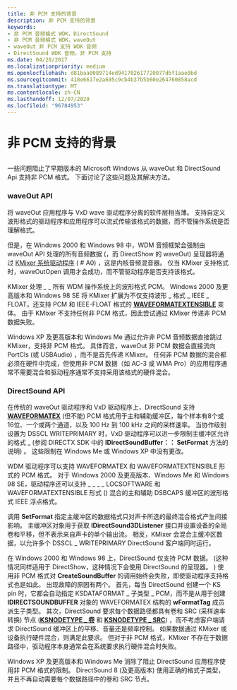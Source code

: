 ```yaml
---
title: 非 PCM 支持的背景
description: 非 PCM 支持的背景
keywords:
- 非 PCM 音频格式 WDK，DirectSound
- 非 PCM 音频格式 WDK，waveOut
- waveOut 非 PCM 支持 WDK 音频
- DirectSound WDK 音频，非 PCM 支持
ms.date: 04/20/2017
ms.localizationpriority: medium
ms.openlocfilehash: d81baa0089714ed941702617720077dbf1aae0bd
ms.sourcegitcommit: 418e6617e2a695c9cb4b37b5b60e264760858acd
ms.translationtype: MT
ms.contentlocale: zh-CN
ms.lasthandoff: 12/07/2020
ms.locfileid: "96784953"
---
```

# <a name="background-of-non-pcm-support"></a>非 PCM 支持的背景


## <span id="background_of_non_pcm_support"></span><span id="BACKGROUND_OF_NON_PCM_SUPPORT"></span>


一些问题阻止了早期版本的 Microsoft Windows 从 waveOut 和 DirectSound Api 支持非 PCM 格式。 下面讨论了这些问题及其解决方法。

### <a name="span-idwaveout_apispanspan-idwaveout_apispanspan-idwaveout_apispanwaveout-api"></a><span id="waveOut_API"></span><span id="waveout_api"></span><span id="WAVEOUT_API"></span>waveOut API

将 waveOut 应用程序与 VxD wave 驱动程序分离的软件层相当薄。 支持自定义波形格式的驱动程序和应用程序可以流式传输该格式的数据，而不管操作系统是否理解格式。

但是，在 Windows 2000 和 Windows 98 中，WDM 音频框架会强制由 waveOut API 处理的所有音频数据 (，而 DirectShow 的 waveOut) 呈现器将通过 [KMixer 系统驱动程序](kernel-mode-wdm-audio-components.md#kmixer_system_driver) ( # A0) ，这是内核音频混音器。 仅当 KMixer 支持格式时，waveOutOpen 调用才会成功，而不管驱动程序是否支持该格式。

KMixer 处理 \_ \_ 所有 WDM 操作系统上的波形格式 PCM。 Windows 2000 及更高版本和 Windows 98 SE 将 KMixer 扩展为不仅支持波形 \_ 格式 \_ IEEE \_ FLOAT，还支持 PCM 和 IEEE-FLOAT 格式的 [**WAVEFORMATEXTENSIBLE**](/windows-hardware/drivers/ddi/ksmedia/ns-ksmedia-waveformatextensible) 变体。 由于 KMixer 不支持任何非 PCM 格式，因此尝试通过 KMixer 传递非 PCM 数据失败。

Windows XP 及更高版本和 Windows Me 通过允许非 PCM 音频数据直接跳过 KMixer，支持非 PCM 格式。 具体而言，waveOut 非 PCM 数据会直接流向 PortCls (或 USBAudio) ，而不是首先传递 KMixer。 任何非 PCM 数据的混合都必须在硬件中完成，但使用非 PCM 数据（如 AC-3 或 WMA Pro）的应用程序通常不需要混合和驱动程序通常不支持采用该格式的硬件混合。

### <a name="span-iddirectsound_apispanspan-iddirectsound_apispanspan-iddirectsound_apispandirectsound-api"></a><span id="DirectSound_API"></span><span id="directsound_api"></span><span id="DIRECTSOUND_API"></span>DirectSound API

在传统的 waveOut 驱动程序和 VxD 驱动程序上，DirectSound 支持 [**WAVEFORMATEX**](/windows/win32/api/mmreg/ns-mmreg-waveformatex) (但不能) PCM 格式用于主和辅助缓冲区，每个样本有8个或16位、一个或两个通道，以及 100 Hz 到 100 kHz 之间的采样速率。 当协作级别设置为 DSSCL WRITEPRIMARY 时，VxD 驱动程序可以进一步限制主缓冲区允许的格式 \_ (参阅 DIRECTX SDK 中的 **IDirectSoundBuffer：： SetFormat** 方法的说明) 。 这些限制在 Windows Me 或 Windows XP 中没有更改。

WDM 驱动程序可以支持 WAVEFORMATEX 和 WAVEFORMATEXTENSIBLE 形式的 PCM 格式。 对于 Windows 2000 及更高版本、Windows Me 和 Windows 98 SE，驱动程序还可以支持 \_ \_ \_ \_ LOCSOFTWARE 和 WAVEFORMATEXTENSIBLE 形式 () 混合的主和辅助 DSBCAPS 缓冲区的波形格式 IEEE 浮点格式。

调用 **SetFormat** 指定主缓冲区的数据格式只对声卡所选的最终混合格式产生间接影响。 主缓冲区对象用于获取 **IDirectSound3DListener** 接口并设置设备的全局卷和平移，但不表示来自声卡的单个输出流。 相反，KMixer 会混合主缓冲区数据，以允许多个 DSSCL \_ WRITEPRIMARY DirectSound 客户端同时运行。

在 Windows 2000 和 Windows 98 上，DirectSound 仅支持 PCM 数据。  (这种情况同样适用于 DirectShow，这种情况下会使用 DirectSound 的呈现器。 ) 使用非 PCM 格式对 **CreateSoundBuffer** 的调用始终会失败，即使驱动程序支持格式也是如此。 出现故障的原因有两个。 首先，每当 DirectSound 创建一个 KS pin 时，它都会自动指定 KSDATAFORMAT \_ 子类型 \_ PCM，而不是从用于创建 **IDIRECTSOUNDBUFFER** 对象的 WAVEFORMATEX 结构的 **wFormatTag** 成员派生子类型。 其次，DirectSound 要求每个数据路径都具有卷和 SRC (采样速率转换) 节点 ([**KSNODETYPE \_ 卷**](./ksnodetype-volume.md) 和 [**KSNODETYPE \_ SRC**](./ksnodetype-src.md)) ，而不考虑客户端请求 DirectSound 缓冲区上的平移、音量还是频率控制。 如果数据通过 KMixer 或设备执行硬件混合，则满足此要求。 但对于非 PCM 格式，KMixer 不存在于数据路径中，驱动程序本身通常会在系统要求执行硬件混合时失败。

Windows XP 及更高版本和 Windows Me 消除了阻止 DirectSound 应用程序使用非 PCM 格式的限制。 DirectSound 8 (及更高版本) 使用正确的格式子类型，并且不再自动需要每个数据路径中的卷和 SRC 节点。

 

